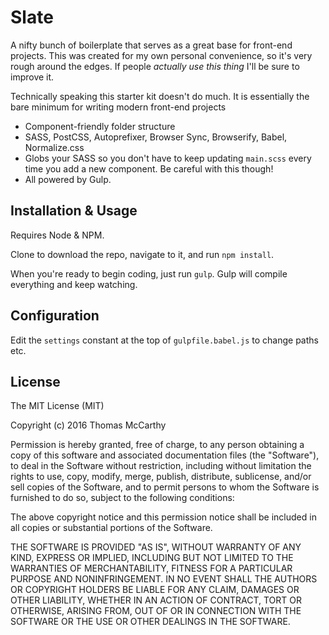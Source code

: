 # Slate 
A nifty bunch of boilerplate that serves as a great base for front-end projects. This was created for my own personal convenience, so it's very rough around the edges. If people *actually use this thing* I'll be sure to improve it.

Technically speaking this starter kit doesn't do much. It is essentially the bare minimum for writing modern front-end projects

* Component-friendly folder structure
* SASS, PostCSS, Autoprefixer, Browser Sync, Browserify, Babel, Normalize.css
* Globs your SASS so you don't have to keep updating `main.scss` every time you add a new component. Be careful with this though!
* All powered by Gulp.


## Installation & Usage

Requires Node & NPM. 

Clone to download the repo, navigate to it, and run `npm install`.

When you're ready to begin coding, just run `gulp`. Gulp will compile everything and keep watching.

## Configuration

Edit the `settings` constant at the top of `gulpfile.babel.js` to change paths etc.


## License

The MIT License (MIT)

Copyright (c) 2016 Thomas McCarthy

Permission is hereby granted, free of charge, to any person obtaining a copy of this software and associated documentation files (the "Software"), to deal in the Software without restriction, including without limitation the rights to use, copy, modify, merge, publish, distribute, sublicense, and/or sell copies of the Software, and to permit persons to whom the Software is furnished to do so, subject to the following conditions:

The above copyright notice and this permission notice shall be included in all copies or substantial portions of the Software.

THE SOFTWARE IS PROVIDED "AS IS", WITHOUT WARRANTY OF ANY KIND, EXPRESS OR IMPLIED, INCLUDING BUT NOT LIMITED TO THE WARRANTIES OF MERCHANTABILITY, FITNESS FOR A PARTICULAR PURPOSE AND NONINFRINGEMENT. IN NO EVENT SHALL THE AUTHORS OR COPYRIGHT HOLDERS BE LIABLE FOR ANY CLAIM, DAMAGES OR OTHER LIABILITY, WHETHER IN AN ACTION OF CONTRACT, TORT OR OTHERWISE, ARISING FROM, OUT OF OR IN CONNECTION WITH THE SOFTWARE OR THE USE OR OTHER DEALINGS IN THE SOFTWARE.